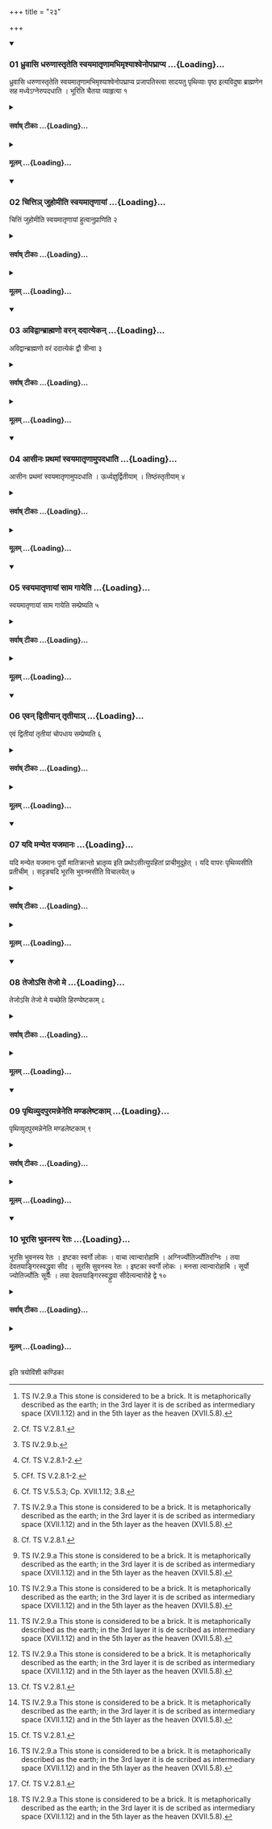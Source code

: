 +++
title = "२३"

+++

<div class="js_include" includetitle="true" newlevelforh1="3" unfilled url="/vedAH_yajuH/taittirIyam/sUtram/ApastambaH/shrautam/vishvAsa-prastutiH/16/23/01_dhruvAsi_dharuNAstRteti_svayamAtRNAmabhimRshyAshvenopaghrApya.md">
<details open><summary><h3>01 ध्रुवासि धरुणास्तृतेति स्वयमातृणामभिमृश्याश्वेनोपघ्राप्य ...{Loading}...</h3></summary>

ध्रुवासि धरुणास्तृतेति स्वयमातृणामभिमृश्याश्वेनोपघ्राप्य प्रजापतिस्त्वा सादयतु पृथिव्याः पृष्ठ इत्यविदुषा ब्राह्मणेन सह मध्येऽग्नेरुपदधाति । भूरिति चैतया व्याहृत्या १
</details>
</div>
<div class="js_include collapsed" newlevelforh1="4" title="सर्वाष् टीकाः" unfilled url="/vedAH_yajuH/taittirIyam/sUtram/ApastambaH/shrautam/sarvASh_TIkAH/16/23/01_dhruvAsi_dharuNAstRteti_svayamAtRNAmabhimRshyAshvenopaghrApya.md">
<details><summary><h4>सर्वाष् टीकाः ...{Loading}...</h4></summary>
<details><summary>थिते</summary>

1. with dhruvāsi dharuṇāstr̥ta...[^1] having touched the naturally perforated stone,[^2] having caused the horse smell it[^3], with prajāpatistvā sādayatu pr̥thivyāḥ pr̥ṣṭhe[^4] the Adhvaryu along with an ignorant Brāhmin[^5], places it (the naturally perforated stone) in the central part of the place on which fire-altar-building is going to be built and with this sacred utterance viz. bhūḥ[^6].  


[^1]: TS IV.2.9.a This stone is considered to be a brick. It is metaphorically described as the earth; in the 3rd layer it is de scribed as intermediary space (XVII.1.12) and in the 5th layer as the heaven (XVII.5.8).  

[^2]: Cf. TS V.2.8.1.  

[^3]: TS IV.2.9.b.  

[^4]: Cf. TS V.2.8.1-2.  

[^5]: CFf. TS V.2.8.1-2.  

[^6]: Cf. TS V.5.5.3; Cp. XVII.1.12; 3.8.  
</details>
</details>
</div>
<div class="js_include collapsed" newlevelforh1="4" title="मूलम्" unfilled url="/vedAH_yajuH/taittirIyam/sUtram/ApastambaH/shrautam/mUlam/16/23/01_dhruvAsi_dharuNAstRteti_svayamAtRNAmabhimRshyAshvenopaghrApya.md">
<details><summary><h4>मूलम् ...{Loading}...</h4></summary>

ध्रुवासि धरुणास्तृतेति स्वयमातृणामभिमृश्याश्वेनोपघ्राप्य प्रजापतिस्त्वा सादयतु पृथिव्याः पृष्ठ इत्यविदुषा ब्राह्मणेन सह मध्येऽग्नेरुपदधाति । भूरिति चैतया व्याहृत्या १
</details>
</div>
<div class="js_include" includetitle="true" newlevelforh1="3" unfilled url="/vedAH_yajuH/taittirIyam/sUtram/ApastambaH/shrautam/vishvAsa-prastutiH/16/23/02_chitti~n_juhomIti_svayamAtRNAyAM.md">
<details open><summary><h3>02 चित्तिञ् जुहोमीति स्वयमातृणायां ...{Loading}...</h3></summary>

चित्तिं जुहोमीति स्वयमातृणायां हुत्वानुप्राणिति २
</details>
</div>
<div class="js_include collapsed" newlevelforh1="4" title="सर्वाष् टीकाः" unfilled url="/vedAH_yajuH/taittirIyam/sUtram/ApastambaH/shrautam/sarvASh_TIkAH/16/23/02_chitti~n_juhomIti_svayamAtRNAyAM.md">
<details><summary><h4>सर्वाष् टीकाः ...{Loading}...</h4></summary>
<details><summary>थिते</summary>

2. Having offered a libation of ghee on the naturally perforated stone with cittim juhomi...[^1] he breathes on it.[^2]  

[^1]: TS V.5.4.3.  

[^2]: Cf. TS V.5.5.2. For similar breathing see XVII.1.13; XVII.3.9.  
</details>
</details>
</div>
<div class="js_include collapsed" newlevelforh1="4" title="मूलम्" unfilled url="/vedAH_yajuH/taittirIyam/sUtram/ApastambaH/shrautam/mUlam/16/23/02_chitti~n_juhomIti_svayamAtRNAyAM.md">
<details><summary><h4>मूलम् ...{Loading}...</h4></summary>

चित्तिं जुहोमीति स्वयमातृणायां हुत्वानुप्राणिति २
</details>
</div>
<div class="js_include" includetitle="true" newlevelforh1="3" unfilled url="/vedAH_yajuH/taittirIyam/sUtram/ApastambaH/shrautam/vishvAsa-prastutiH/16/23/03_avidvAnbrAhmaNo_varan_dadAtyekan.md">
<details open><summary><h3>03 अविद्वान्ब्राह्मणो वरन् ददात्येकन् ...{Loading}...</h3></summary>

अविद्वान्ब्राह्मणो वरं ददात्येकं द्वौ त्रीन्वा ३
</details>
</div>
<div class="js_include collapsed" newlevelforh1="4" title="सर्वाष् टीकाः" unfilled url="/vedAH_yajuH/taittirIyam/sUtram/ApastambaH/shrautam/sarvASh_TIkAH/16/23/03_avidvAnbrAhmaNo_varan_dadAtyekan.md">
<details><summary><h4>सर्वाष् टीकाः ...{Loading}...</h4></summary>
<details><summary>थिते</summary>

3. The ignorant Brahmin gives one or two or three boons (gifts) (chosen by the Adhvaryu) (out of the possessions of the sacrificer to the Adhvaryu)[^1].  

[^1]: Cf. TS V.2.8.2.  
</details>
</details>
</div>
<div class="js_include collapsed" newlevelforh1="4" title="मूलम्" unfilled url="/vedAH_yajuH/taittirIyam/sUtram/ApastambaH/shrautam/mUlam/16/23/03_avidvAnbrAhmaNo_varan_dadAtyekan.md">
<details><summary><h4>मूलम् ...{Loading}...</h4></summary>

अविद्वान्ब्राह्मणो वरं ददात्येकं द्वौ त्रीन्वा ३
</details>
</div>
<div class="js_include" includetitle="true" newlevelforh1="3" unfilled url="/vedAH_yajuH/taittirIyam/sUtram/ApastambaH/shrautam/vishvAsa-prastutiH/16/23/04_AsInaH_prathamAM_svayamAtRNAmupadadhAti.md">
<details open><summary><h3>04 आसीनः प्रथमां स्वयमातृणामुपदधाति ...{Loading}...</h3></summary>

आसीनः प्रथमां स्वयमातृणामुपदधाति । ऊर्ध्वज्ञुर्द्वितीयाम् । तिष्ठंस्तृतीयाम् ४
</details>
</div>
<div class="js_include collapsed" newlevelforh1="4" title="सर्वाष् टीकाः" unfilled url="/vedAH_yajuH/taittirIyam/sUtram/ApastambaH/shrautam/sarvASh_TIkAH/16/23/04_AsInaH_prathamAM_svayamAtRNAmupadadhAti.md">
<details><summary><h4>सर्वाष् टीकाः ...{Loading}...</h4></summary>
<details><summary>थिते</summary>

4. The Adhvaryu places the first naturally perforated stone while sitting; with his knees raised up the second; while standing, the third.  
</details>
</details>
</div>
<div class="js_include collapsed" newlevelforh1="4" title="मूलम्" unfilled url="/vedAH_yajuH/taittirIyam/sUtram/ApastambaH/shrautam/mUlam/16/23/04_AsInaH_prathamAM_svayamAtRNAmupadadhAti.md">
<details><summary><h4>मूलम् ...{Loading}...</h4></summary>

आसीनः प्रथमां स्वयमातृणामुपदधाति । ऊर्ध्वज्ञुर्द्वितीयाम् । तिष्ठंस्तृतीयाम् ४
</details>
</div>
<div class="js_include" includetitle="true" newlevelforh1="3" unfilled url="/vedAH_yajuH/taittirIyam/sUtram/ApastambaH/shrautam/vishvAsa-prastutiH/16/23/05_svayamAtRNAyAM_sAma_gAyeti.md">
<details open><summary><h3>05 स्वयमातृणायां साम गायेति ...{Loading}...</h3></summary>

स्वयमातृणायां साम गायेति सम्प्रेष्यति ५
</details>
</div>
<div class="js_include collapsed" newlevelforh1="4" title="सर्वाष् टीकाः" unfilled url="/vedAH_yajuH/taittirIyam/sUtram/ApastambaH/shrautam/sarvASh_TIkAH/16/23/05_svayamAtRNAyAM_sAma_gAyeti.md">
<details><summary><h4>सर्वाष् टीकाः ...{Loading}...</h4></summary>
<details><summary>थिते</summary>

5. In connection with the naturally perforated (stone) he orders. “Sing the sāman”;[^1] 

[^1] Cf. ŚB VIII.7.4.5. Here the Bhūḥ Sāman, Bhuvaḥ Sāman and the Svaḥ Sāman are to be sung.  
</details>
</details>
</div>
<div class="js_include collapsed" newlevelforh1="4" title="मूलम्" unfilled url="/vedAH_yajuH/taittirIyam/sUtram/ApastambaH/shrautam/mUlam/16/23/05_svayamAtRNAyAM_sAma_gAyeti.md">
<details><summary><h4>मूलम् ...{Loading}...</h4></summary>

स्वयमातृणायां साम गायेति सम्प्रेष्यति ५
</details>
</div>
<div class="js_include" includetitle="true" newlevelforh1="3" unfilled url="/vedAH_yajuH/taittirIyam/sUtram/ApastambaH/shrautam/vishvAsa-prastutiH/16/23/06_evan_dvitIyAn_tRtIyA~n.md">
<details open><summary><h3>06 एवन् द्वितीयान् तृतीयाञ् ...{Loading}...</h3></summary>

एवं द्वितीयां तृतीयां चोपधाय सम्प्रेष्यति ६
</details>
</div>
<div class="js_include collapsed" newlevelforh1="4" title="सर्वाष् टीकाः" unfilled url="/vedAH_yajuH/taittirIyam/sUtram/ApastambaH/shrautam/sarvASh_TIkAH/16/23/06_evan_dvitIyAn_tRtIyA~n.md">
<details><summary><h4>सर्वाष् टीकाः ...{Loading}...</h4></summary>
<details><summary>थिते</summary>

6. in the same way after having placed the second and the third (naturally perforated stones), he orders.  
</details>
</details>
</div>
<div class="js_include collapsed" newlevelforh1="4" title="मूलम्" unfilled url="/vedAH_yajuH/taittirIyam/sUtram/ApastambaH/shrautam/mUlam/16/23/06_evan_dvitIyAn_tRtIyA~n.md">
<details><summary><h4>मूलम् ...{Loading}...</h4></summary>

एवं द्वितीयां तृतीयां चोपधाय सम्प्रेष्यति ६
</details>
</div>
<div class="js_include" includetitle="true" newlevelforh1="3" unfilled url="/vedAH_yajuH/taittirIyam/sUtram/ApastambaH/shrautam/vishvAsa-prastutiH/16/23/07_yadi_manyeta_yajamAnaH.md">
<details open><summary><h3>07 यदि मन्येत यजमानः ...{Loading}...</h3></summary>

यदि मन्येत यजमानः पूर्वो मातिक्रान्तो भ्रातृव्य इति प्रथोऽसीत्युपहितां प्राचीमुदूहेत् । यदि वापरः पृथिव्यसीति प्रतीचीम् । सदृङ्यदि भूरसि भुवनमसीति विचालयेत् ७
</details>
</div>
<div class="js_include collapsed" newlevelforh1="4" title="सर्वाष् टीकाः" unfilled url="/vedAH_yajuH/taittirIyam/sUtram/ApastambaH/shrautam/sarvASh_TIkAH/16/23/07_yadi_manyeta_yajamAnaH.md">
<details><summary><h4>सर्वाष् टीकाः ...{Loading}...</h4></summary>
<details><summary>थिते</summary>

7. If the sacrificer thinks, "The enemy in the east has attacked me, he should push it (the naturally perforated stone) to the east after it has been placed, with pratho'si...; if... in the west... to west... with pr̥thivyasi.. if he thinks. “The enemy having the same view[^1] as mine has attached me” he should move it (the naturally perforated stone) with bhūrasi bhuvanamasi...[^2]  

[^1]: i.e. who is standing next to the sacrificer and facing the same side as he.  

[^2]: Cf. KS XX.6; cp. MS III.2.6. For the formulae cp. TS IV.2.9.b.  
</details>
</details>
</div>
<div class="js_include collapsed" newlevelforh1="4" title="मूलम्" unfilled url="/vedAH_yajuH/taittirIyam/sUtram/ApastambaH/shrautam/mUlam/16/23/07_yadi_manyeta_yajamAnaH.md">
<details><summary><h4>मूलम् ...{Loading}...</h4></summary>

यदि मन्येत यजमानः पूर्वो मातिक्रान्तो भ्रातृव्य इति प्रथोऽसीत्युपहितां प्राचीमुदूहेत् । यदि वापरः पृथिव्यसीति प्रतीचीम् । सदृङ्यदि भूरसि भुवनमसीति विचालयेत् ७
</details>
</div>
<div class="js_include" includetitle="true" newlevelforh1="3" unfilled url="/vedAH_yajuH/taittirIyam/sUtram/ApastambaH/shrautam/vishvAsa-prastutiH/16/23/08_tejo-si_tejo_me.md">
<details open><summary><h3>08 तेजोऽसि तेजो मे ...{Loading}...</h3></summary>

तेजोऽसि तेजो मे यच्छेति हिरण्येष्टकाम् ८
</details>
</div>
<div class="js_include collapsed" newlevelforh1="4" title="सर्वाष् टीकाः" unfilled url="/vedAH_yajuH/taittirIyam/sUtram/ApastambaH/shrautam/sarvASh_TIkAH/16/23/08_tejo-si_tejo_me.md">
<details><summary><h4>सर्वाष् टीकाः ...{Loading}...</h4></summary>
<details><summary>थिते</summary>

8. With tejosi tejo me yacchat[^1] he places the golden brick[^2].  

[^1]: TS V.7.6.  

[^2]: i.e. a piece of gold; cp. XVI. 13.10. For this Sūtra cf. TS V.7.6.2   
</details>
</details>
</div>
<div class="js_include collapsed" newlevelforh1="4" title="मूलम्" unfilled url="/vedAH_yajuH/taittirIyam/sUtram/ApastambaH/shrautam/mUlam/16/23/08_tejo-si_tejo_me.md">
<details><summary><h4>मूलम् ...{Loading}...</h4></summary>

तेजोऽसि तेजो मे यच्छेति हिरण्येष्टकाम् ८
</details>
</div>
<div class="js_include" includetitle="true" newlevelforh1="3" unfilled url="/vedAH_yajuH/taittirIyam/sUtram/ApastambaH/shrautam/vishvAsa-prastutiH/16/23/09_pRthivyudapuramanneneti_maNDaleShTakAm.md">
<details open><summary><h3>09 पृथिव्युदपुरमन्नेनेति मण्डलेष्टकाम् ...{Loading}...</h3></summary>

पृथिव्युदपुरमन्नेनेति मण्डलेष्टकाम् ९
</details>
</div>
<div class="js_include collapsed" newlevelforh1="4" title="सर्वाष् टीकाः" unfilled url="/vedAH_yajuH/taittirIyam/sUtram/ApastambaH/shrautam/sarvASh_TIkAH/16/23/09_pRthivyudapuramanneneti_maNDaleShTakAm.md">
<details><summary><h4>सर्वाष् टीकाः ...{Loading}...</h4></summary>
<details><summary>थिते</summary>

9. With pr̥thivyudapuramannena...[^1] he places brick having a mark of a circle on it[^2].  

[^1]: TS IV.4.5.c.  

[^2]: Cf. TS. V.3.9.2; Cp. XVII.1.15; XVII.4.2.  
</details>
</details>
</div>
<div class="js_include collapsed" newlevelforh1="4" title="मूलम्" unfilled url="/vedAH_yajuH/taittirIyam/sUtram/ApastambaH/shrautam/mUlam/16/23/09_pRthivyudapuramanneneti_maNDaleShTakAm.md">
<details><summary><h4>मूलम् ...{Loading}...</h4></summary>

पृथिव्युदपुरमन्नेनेति मण्डलेष्टकाम् ९
</details>
</div>
<div class="js_include" includetitle="true" newlevelforh1="3" unfilled url="/vedAH_yajuH/taittirIyam/sUtram/ApastambaH/shrautam/vishvAsa-prastutiH/16/23/10_bhUrasi_bhuvanasya_retaH.md">
<details open><summary><h3>10 भूरसि भुवनस्य रेतः ...{Loading}...</h3></summary>

भूरसि भुवनस्य रेतः । इष्टका स्वर्गो लोकः । वाचा त्वान्वारोहामि । अग्निर्ज्योतिर्ज्योतिरग्निः । तया देवतयाङ्गिरस्वद्ध्रुवा सीद । सूरसि सुवनस्य रेतः । इष्टका स्वर्गो लोकः । मनसा त्वान्वारोहामि । सूर्यो ज्योतिर्ज्योतिः सूर्यः । तया देवतयाङ्गिरस्वद्ध्रुवा सीदेत्यन्वारोहे द्वे १०
</details>
</div>
<div class="js_include collapsed" newlevelforh1="4" title="सर्वाष् टीकाः" unfilled url="/vedAH_yajuH/taittirIyam/sUtram/ApastambaH/shrautam/sarvASh_TIkAH/16/23/10_bhUrasi_bhuvanasya_retaH.md">
<details><summary><h4>सर्वाष् टीकाः ...{Loading}...</h4></summary>
<details><summary>थिते</summary>

10. With the two formulae beginning with bhūrasi bhuvanasya retaḥ sūrasi suvanasya retaḥ[^1] he places the two Anvāroha bricks.   

[^1]: For the formulae see and cp. MS III.7.16; KS XXXIX.3. 
</details>
</details>
</div>
<div class="js_include collapsed" newlevelforh1="4" title="मूलम्" unfilled url="/vedAH_yajuH/taittirIyam/sUtram/ApastambaH/shrautam/mUlam/16/23/10_bhUrasi_bhuvanasya_retaH.md">
<details><summary><h4>मूलम् ...{Loading}...</h4></summary>

भूरसि भुवनस्य रेतः । इष्टका स्वर्गो लोकः । वाचा त्वान्वारोहामि । अग्निर्ज्योतिर्ज्योतिरग्निः । तया देवतयाङ्गिरस्वद्ध्रुवा सीद । सूरसि सुवनस्य रेतः । इष्टका स्वर्गो लोकः । मनसा त्वान्वारोहामि । सूर्यो ज्योतिर्ज्योतिः सूर्यः । तया देवतयाङ्गिरस्वद्ध्रुवा सीदेत्यन्वारोहे द्वे १०
</details>
</div>





  
इति त्रयोविंशी कण्डिका 
